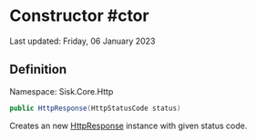 # Constructor #ctor
Last updated: Friday, 06 January 2023

## Definition
Namespace: Sisk.Core.Http

```csharp
public HttpResponse(HttpStatusCode status)
```

Creates an new [HttpResponse](/spec/Sisk/Core/Http/HttpResponse) instance with given status code.

